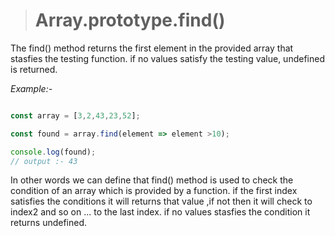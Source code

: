 > # Array.prototype.find()

  The find() method returns the first element in the provided array that stasfies the testing function. if no values satisfy the testing value, undefined is returned.

  *Example:-*

  ```javascript
 
 const array = [3,2,43,23,52];

 const found = array.find(element => element >10);

 console.log(found);
 // output :- 43
  ```

  In other words we can define that find() method is used to check the condition of an array which is provided by a function. if the first index satisfies the conditions it will returns that value ,if not then it will check to index2 and so on ... to the last index. if no values stasfies the condition it returns undefined.


